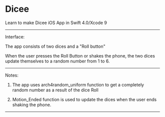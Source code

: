 # Dicee

Learn to make Dicee iOS App in Swift 4.0/Xcode 9
________________________________________________________
Interface:

The app consists of two dices and a "Roll button"

When the user presses the Roll Button or shakes the phone, the two dices update themselves to a 
random number from 1 to 6. 
________________________________________________________
Notes: 

1. The app uses arch4random_uniform function to get a completely random number as a result of the dice Roll

2. Motion_Ended function is used to update the dices when the user ends shaking the phone.

_______________________________________________________
